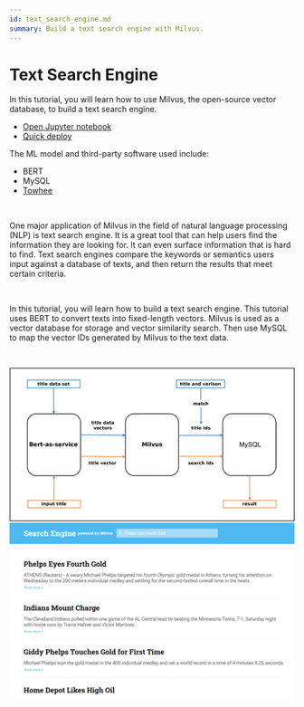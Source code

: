 ```yaml
---
id: text_search_engine.md
summary: Build a text search engine with Milvus. 
---
```


# Text Search Engine

In this tutorial, you will learn how to use Milvus, the open-source vector database, to build a text search engine.
- [Open Jupyter notebook](https://github.com/towhee-io/examples/tree/main/nlp/text_search)
- [Quick deploy](https://github.com/milvus-io/bootcamp/blob/master/solutions/nlp/text_search/quick_deploy)

The ML model and third-party software used include:
- BERT
- MySQL
- [Towhee](https://towhee.io/)

<br/>

One major application of Milvus in the field of natural language processing (NLP) is text search engine. It is a great tool that can help users find the information they are looking for. It can even surface information that is hard to find. Text search engines compare the keywords or semantics users input against a database of texts, and then return the results that meet certain criteria. 

<br/>

In this tutorial, you will learn how to build a text search engine. This tutorial uses BERT to convert texts into fixed-length vectors. Milvus is used as a vector database for storage and vector similarity search. Then use MySQL to map the vector IDs generated by Milvus to the text data.

<br/>

![text_search_engine](../../../assets/text_search_engine.png "Workflow of a text search engine.")
![text_search_engine](../../../assets/text_search_engine_demo.png "Demo of text search engine.")
